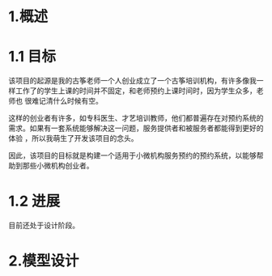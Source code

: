 # 1.概述
# 1.1 目标

该项目的起源是我的古筝老师一个人创业成立了一个古筝培训机构，有许多像我一样工作了的学生上课的时间并不固定，和老师预约上课时间时，因为学生众多，老师也
很难记清什么时候有空。

这样的创业者有许多，如专科医生、才艺培训教师，他们都普遍存在对预约系统的需求。如果有一套系统能够解决这一问题，服务提供者和被服务者都能得到更好的体验
，所以我萌生了开发该项目的念头。

因此，该项目的目标就是构建一个适用于小微机构服务预约的预约系统，以能够帮助到那些小微机构创业者。

# 1.2 进展

目前还处于设计阶段。

# 2.模型设计
